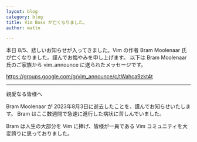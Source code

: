 ```yaml
---
layout: blog
category: blog
title: Vim Boss が亡くなりました。
author: mattn

---
```

本日 8/5、悲しいお知らせが入ってきました。Vim の作者 Bram Moolenaar 氏が亡くなりました。謹んでお悔やみを申し上げます。
以下は Bram Moolenaar 氏のご家族から vim_announce に送られたメッセージです。

<https://groups.google.com/g/vim_announce/c/tWahca9zkt4t>

---

親愛なる皆様へ

Bram Moolenaar が 2023年8月3日に逝去したことを、謹んでお知らせいたします。
Bram はここ数週間で急速に進行した病状に苦しんでいました。

Bram は人生の大部分を Vim に捧げ、皆様が一員である Vim コミュニティを大変誇りに思っておりました。
